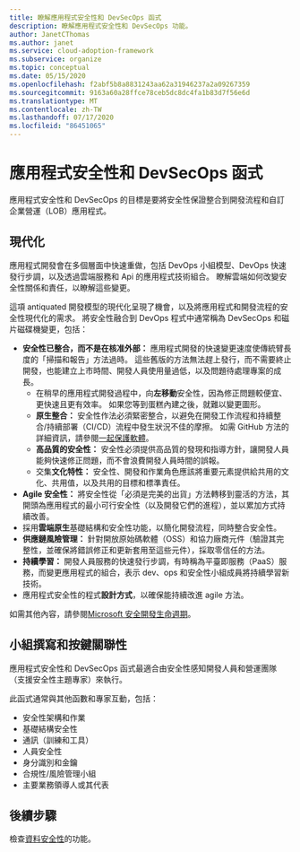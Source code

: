 ```yaml
---
title: 瞭解應用程式安全性和 DevSecOps 函式
description: 瞭解應用程式安全性和 DevSecOps 功能。
author: JanetCThomas
ms.author: janet
ms.service: cloud-adoption-framework
ms.subservice: organize
ms.topic: conceptual
ms.date: 05/15/2020
ms.openlocfilehash: f2abf5b8a8831243aa62a31946237a2a09267359
ms.sourcegitcommit: 9163a60a28ffce78ceb5dc8dc4fa1b83d7f56e6d
ms.translationtype: MT
ms.contentlocale: zh-TW
ms.lasthandoff: 07/17/2020
ms.locfileid: "86451065"
---
```

# <a name="application-security-and-devsecops-functions"></a>應用程式安全性和 DevSecOps 函式

應用程式安全性和 DevSecOps 的目標是要將安全性保證整合到開發流程和自訂企業營運（LOB）應用程式。

## <a name="modernization"></a>現代化

應用程式開發會在多個層面中快速重做，包括 DevOps 小組模型、DevOps 快速發行步調，以及透過雲端服務和 Api 的應用程式技術組合。 瞭解雲端如何改變安全性關係和責任，以瞭解這些變更。

這項 antiquated 開發模型的現代化呈現了機會，以及將應用程式和開發流程的安全性現代化的需求。 將安全性融合到 DevOps 程式中通常稱為 DevSecOps 和磁片磁碟機變更，包括：

<!-- TODO: Link needed below? -->

- **安全性已整合，而不是在核准外部：** 應用程式開發的快速變更速度使傳統臂長度的「掃描和報告」方法過時。 這些舊版的方法無法趕上發行，而不需要終止開發，也能建立上市時間、開發人員使用量過低，以及問題待處理專案的成長。
  - 在稍早的應用程式開發過程中，向**左移動**安全性，因為修正問題較便宜、更快速且更有效率。 如果您等到蛋糕內建之後，就難以變更圖形。
  - **原生整合：** 安全性作法必須緊密整合，以避免在開發工作流程和持續整合/持續部署（CI/CD）流程中發生狀況不佳的摩擦。 如需 GitHub 方法的詳細資訊，請參閱[一起保護軟體](https://github.blog/2019-09-18-securing-software-together)。
  - **高品質的安全性：** 安全性必須提供高品質的發現和指導方針，讓開發人員能夠快速修正問題，而不會浪費開發人員時間的誤報。
  - 交集**文化特性：** 安全性、開發和作業角色應該將重要元素提供給共用的文化、共用值，以及共用的目標和標準責任。
- **Agile 安全性：** 將安全性從「必須是完美的出貨」方法轉移到靈活的方法，其開頭為應用程式的最小可行安全性（以及開發它們的進程），並以累加方式持續改善。
- 採用**雲端原生**基礎結構和安全性功能，以簡化開發流程，同時整合安全性。
- **供應鏈風險管理：** 針對開放原始碼軟體（OSS）和協力廠商元件（驗證其完整性，並確保將錯誤修正和更新套用至這些元件），採取零信任的方法。
- **持續學習：** 開發人員服務的快速發行步調，有時稱為平臺即服務（PaaS）服務，而變更應用程式的組合，表示 dev、ops 和安全性小組成員將持續學習新技術。
- 應用程式安全性的程式**設計方式**，以確保能持續改進 agile 方法。

如需其他內容，請參閱[Microsoft 安全開發生命週期](https://www.microsoft.com/sdl)。

## <a name="team-composition-and-key-relationships"></a>小組撰寫和按鍵關聯性

應用程式安全性和 DevSecOps 函式最適合由安全性感知開發人員和營運團隊（支援安全性主題專家）來執行。

此函式通常與其他函數和專家互動，包括：

- 安全性架構和作業
- 基礎結構安全性
- 通訊（訓練和工具）
- 人員安全性
- 身分識別和金鑰
- 合規性/風險管理小組
- 主要業務領導人或其代表

## <a name="next-steps"></a>後續步驟

檢查[資料安全性](./cloud-security-data-security.md)的功能。
